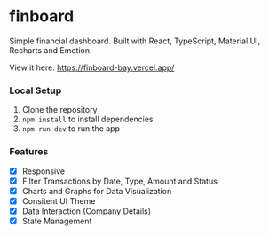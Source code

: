 # finboard

Simple financial dashboard. Built with React, TypeScript, Material UI, Recharts and Emotion.

View it here: https://finboard-bay.vercel.app/

### Local Setup

1. Clone the repository
2. `npm install` to install dependencies
3. `npm run dev` to run the app

### Features
- [x] Responsive
- [x] Filter Transactions by Date, Type, Amount and Status
- [x] Charts and Graphs for Data Visualization
- [x] Consitent UI Theme
- [x] Data Interaction (Company Details)
- [x] State Management
